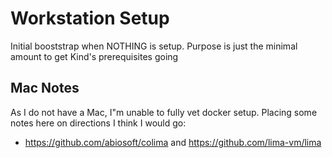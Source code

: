 # Workstation Setup

Initial booststrap when NOTHING is setup.  Purpose is just the minimal amount to get Kind's prerequisites going

## Mac Notes

As I do not have a Mac, I"m unable to fully vet docker setup.  Placing some notes here on directions I think
I would go:

- <https://github.com/abiosoft/colima> and <https://github.com/lima-vm/lima>

